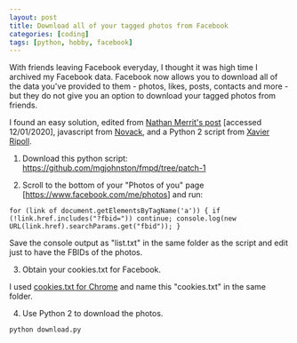 ```yaml
---
layout: post
title: Download all of your tagged photos from Facebook
categories: [coding]
tags: [python, hobby, facebook]
---
```


With friends leaving Facebook everyday, I thought it was high time I archived my Facebook data. Facebook now allows you to download all of the data you've provided to them - photos, likes, posts, contacts and more - but they do not give you an option to download your tagged photos from friends.

I found an easy solution, edited from [Nathan Merrit's post](https://gnmerritt.net/deletefacebook/2018/04/03/fb-photos-of-me/)  [accessed 12/01/2020], javascript from [Novack](https://github.com/Novack), and a Python 2 script from [Xavier Ripoll](https://github.com/xaviripo).

1. Download this python script: <https://github.com/mgjohnston/fmpd/tree/patch-1>

2. Scroll to the bottom of your "Photos of you" page [<https://www.facebook.com/me/photos>] and run:

  `for (link of document.getElementsByTagName('a')) { if (!link.href.includes("?fbid=")) continue; console.log(new URL(link.href).searchParams.get("fbid")); }`

  Save the console output as "list.txt" in the same folder as the script and edit just to have the FBIDs of the photos. 

3. Obtain your cookies.txt for Facebook.

  I used [cookies.txt for Chrome](https://chrome.google.com/webstore/detail/cookiestxt/njabckikapfpffapmjgojcnbfjonfjfg) and name this "cookies.txt" in the same folder.

4. Use Python 2 to download the photos.

  `python download.py`

